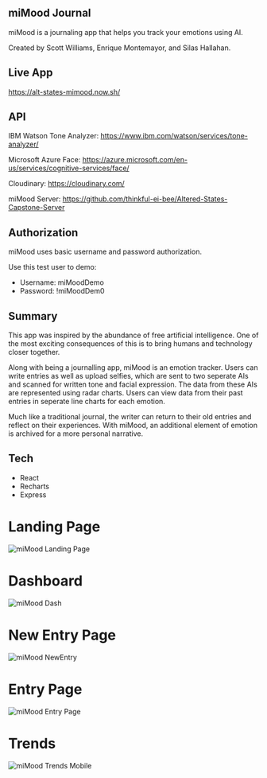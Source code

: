 ## miMood Journal

miMood is a journaling app that helps you 
track your emotions using AI.

Created by Scott Williams, Enrique Montemayor, and Silas Hallahan.


## Live App
https://alt-states-mimood.now.sh/

## API
IBM Watson Tone Analyzer: https://www.ibm.com/watson/services/tone-analyzer/

Microsoft Azure Face: https://azure.microsoft.com/en-us/services/cognitive-services/face/

Cloudinary: https://cloudinary.com/

miMood Server: https://github.com/thinkful-ei-bee/Altered-States-Capstone-Server

## Authorization
miMood uses basic username and password authorization.

Use this test user to demo:

* Username: miMoodDemo
* Password: !miMoodDem0

## Summary
This app was inspired by the abundance of free artificial intelligence. One of the most exciting consequences of this is to bring humans and technology closer together. 

Along with being a journalling app, miMood is an emotion tracker. Users can write entries as well as upload selfies, which are sent to 
two seperate AIs and scanned for written tone and facial expression. 
The data from these AIs are represented using radar charts. Users can view data from their past entries in seperate line charts for each emotion. 

Much like a traditional journal, the writer can return to their old entries and reflect on their experiences. With miMood, an additional element of emotion is archived for a more personal narrative.

## Tech

* React
* Recharts
* Express

# Landing Page
![miMood Landing Page](https://i.imgur.com/c9vXvXn.png)

# Dashboard
![miMood Dash](https://i.imgur.com/rBs1B6n.png)

# New Entry Page
![miMood NewEntry](https://i.imgur.com/ECYd3JF.png)

# Entry Page
![miMood Entry Page](https://i.imgur.com/vNaabiC.png)

# Trends
![miMood Trends Mobile](https://i.imgur.com/cmBNOi1.png)
